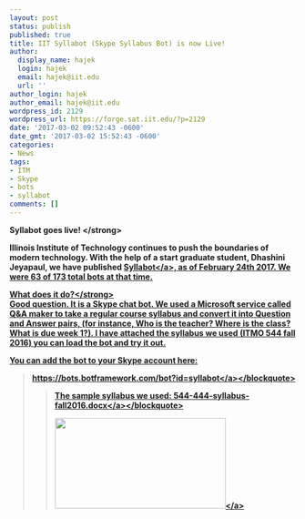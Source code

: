 ```yaml
---
layout: post
status: publish
published: true
title: IIT Syllabot (Skype Syllabus Bot) is now Live!
author:
  display_name: hajek
  login: hajek
  email: hajek@iit.edu
  url: ''
author_login: hajek
author_email: hajek@iit.edu
wordpress_id: 2129
wordpress_url: https://forge.sat.iit.edu/?p=2129
date: '2017-03-02 09:52:43 -0600'
date_gmt: '2017-03-02 15:52:43 -0600'
categories:
- News
tags:
- ITM
- Skype
- bots
- syllabot
comments: []
---
```

<p><strong>Syllabot goes live! <&#47;strong></p>
<p>  Illinois Institute of Technology continues to push the boundaries of modern technology.  With the help of a start graduate student, Dhashini Jeyapaul, we have published <a href="https:&#47;&#47;bots.botframework.com&#47;bot?id=syllabot">Syllabot<&#47;a>, as of February 24th 2017.  We were 63 of 173 total bots at that time.</p>
<p><strong>What does it do?<&#47;strong><br />
  Good question.  It is a Skype chat bot.  We used a Microsoft service called Q&A maker to take a regular course syllabus and convert it into Question and Answer pairs, (for instance, Who is the teacher?  Where is the class?  What is due week 1?).   I have attached the syllabus we used (ITMO 544 fall 2016) you can load the bot and try it out.</p>
<p>You can add the bot to your Skype account here:</p>
<blockquote><p><a href="https:&#47;&#47;bots.botframework.com&#47;bot?id=syllabot">https:&#47;&#47;bots.botframework.com&#47;bot?id=syllabot<&#47;a><&#47;blockquote></p>
<blockquote><p>The sample syllabus we used: <a href="/assets/2017&#47;03&#47;544-444-syllabus-fall2016.docx">544-444-syllabus-fall2016.docx<&#47;a><&#47;blockquote></p>
<p><a href="/assets/2017&#47;03&#47;syllabot.png"><img src="/assets/2017&#47;03&#47;syllabot-300x159.png" alt="" width="300" height="159" class="aligncenter size-medium wp-image-2133" &#47;><&#47;a></p>
